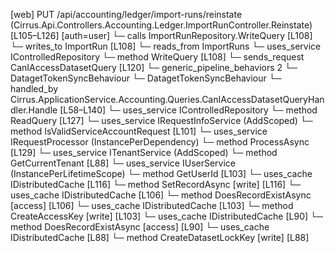 [web] PUT /api/accounting/ledger/import-runs/reinstate  (Cirrus.Api.Controllers.Accounting.Ledger.ImportRunController.Reinstate)  [L105–L126] [auth=user]
  └─ calls ImportRunRepository.WriteQuery [L108]
  └─ writes_to ImportRun [L108]
    └─ reads_from ImportRuns
  └─ uses_service IControlledRepository<ImportRun>
    └─ method WriteQuery [L108]
  └─ sends_request CanIAccessDatasetQuery [L120]
    └─ generic_pipeline_behaviors 2
      └─ DatagetTokenSyncBehaviour
      └─ DatagetTokenSyncBehaviour
    └─ handled_by Cirrus.ApplicationService.Accounting.Queries.CanIAccessDatasetQueryHandler.Handle [L58–L140]
      └─ uses_service IControlledRepository<Dataset>
        └─ method ReadQuery [L127]
      └─ uses_service IRequestInfoService (AddScoped)
        └─ method IsValidServiceAccountRequest [L101]
      └─ uses_service IRequestProcessor (InstancePerDependency)
        └─ method ProcessAsync [L129]
      └─ uses_service ITenantService (AddScoped)
        └─ method GetCurrentTenant [L88]
      └─ uses_service IUserService (InstancePerLifetimeScope)
        └─ method GetUserId [L103]
      └─ uses_cache IDistributedCache [L116]
        └─ method SetRecordAsync [write] [L116]
      └─ uses_cache IDistributedCache [L106]
        └─ method DoesRecordExistAsync [access] [L106]
      └─ uses_cache IDistributedCache [L103]
        └─ method CreateAccessKey [write] [L103]
      └─ uses_cache IDistributedCache [L90]
        └─ method DoesRecordExistAsync [access] [L90]
      └─ uses_cache IDistributedCache [L88]
        └─ method CreateDatasetLockKey [write] [L88]

